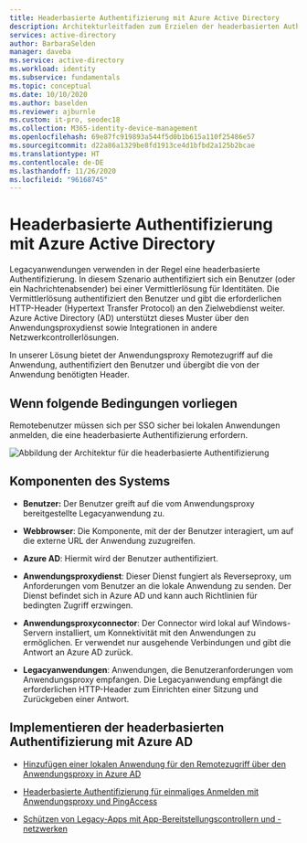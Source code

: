 ```yaml
---
title: Headerbasierte Authentifizierung mit Azure Active Directory
description: Architekturleitfaden zum Erzielen der headerbasierten Authentifizierung mit Azure Active Directory
services: active-directory
author: BarbaraSelden
manager: daveba
ms.service: active-directory
ms.workload: identity
ms.subservice: fundamentals
ms.topic: conceptual
ms.date: 10/10/2020
ms.author: baselden
ms.reviewer: ajburnle
ms.custom: it-pro, seodec18
ms.collection: M365-identity-device-management
ms.openlocfilehash: 69e87fc919893a544f5d0b1b615a110f25486e57
ms.sourcegitcommit: d22a86a1329be8fd1913ce4d1bfbd2a125b2bcae
ms.translationtype: HT
ms.contentlocale: de-DE
ms.lasthandoff: 11/26/2020
ms.locfileid: "96168745"
---
```

# <a name="header-based-authentication-with-azure-active-directory"></a>Headerbasierte Authentifizierung mit Azure Active Directory

Legacyanwendungen verwenden in der Regel eine headerbasierte Authentifizierung. In diesem Szenario authentifiziert sich ein Benutzer (oder ein Nachrichtenabsender) bei einer Vermittlerlösung für Identitäten. Die Vermittlerlösung authentifiziert den Benutzer und gibt die erforderlichen HTTP-Header (Hypertext Transfer Protocol) an den Zielwebdienst weiter. Azure Active Directory (AD) unterstützt dieses Muster über den Anwendungsproxydienst sowie Integrationen in andere Netzwerkcontrollerlösungen. 

In unserer Lösung bietet der Anwendungsproxy Remotezugriff auf die Anwendung, authentifiziert den Benutzer und übergibt die von der Anwendung benötigten Header. 

## <a name="use-when"></a>Wenn folgende Bedingungen vorliegen

Remotebenutzer müssen sich per SSO sicher bei lokalen Anwendungen anmelden, die eine headerbasierte Authentifizierung erfordern.

![Abbildung der Architektur für die headerbasierte Authentifizierung](./media/authentication-patterns/header-based-auth.png)

## <a name="components-of-system"></a>Komponenten des Systems

* **Benutzer:** Der Benutzer greift auf die vom Anwendungsproxy bereitgestellte Legacyanwendung zu.

* **Webbrowser**: Die Komponente, mit der der Benutzer interagiert, um auf die externe URL der Anwendung zuzugreifen.

* **Azure AD**: Hiermit wird der Benutzer authentifiziert. 

* **Anwendungsproxydienst**: Dieser Dienst fungiert als Reverseproxy, um Anforderungen vom Benutzer an die lokale Anwendung zu senden. Der Dienst befindet sich in Azure AD und kann auch Richtlinien für bedingten Zugriff erzwingen.

* **Anwendungsproxyconnector**: Der Connector wird lokal auf Windows-Servern installiert, um Konnektivität mit den Anwendungen zu ermöglichen. Er verwendet nur ausgehende Verbindungen und gibt die Antwort an Azure AD zurück.

* **Legacyanwendungen**: Anwendungen, die Benutzeranforderungen vom Anwendungsproxy empfangen. Die Legacyanwendung empfängt die erforderlichen HTTP-Header zum Einrichten einer Sitzung und Zurückgeben einer Antwort. 

## <a name="implement-header-based-authentication-with-azure-ad"></a>Implementieren der headerbasierten Authentifizierung mit Azure AD

* [Hinzufügen einer lokalen Anwendung für den Remotezugriff über den Anwendungsproxy in Azure AD](../manage-apps/application-proxy-add-on-premises-application.md)  

* [Headerbasierte Authentifizierung für einmaliges Anmelden mit Anwendungsproxy und PingAccess](../manage-apps/application-proxy-configure-single-sign-on-with-headers.md) 

* [Schützen von Legacy-Apps mit App-Bereitstellungscontrollern und -netzwerken](../manage-apps/secure-hybrid-access.md)